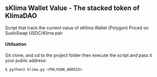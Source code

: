 sKlima Wallet Value - The stacked token of KlimaDAO
---
Script that track the current value of sKlima Wallet (Polygon)
Priced on SushiSwap USDC/Klima pair

#### Utilisation
Git clone, and cd to the project folder then execute the script and pass it your public address:

    $ python3 klima.py <POLYGON_ADRESS>